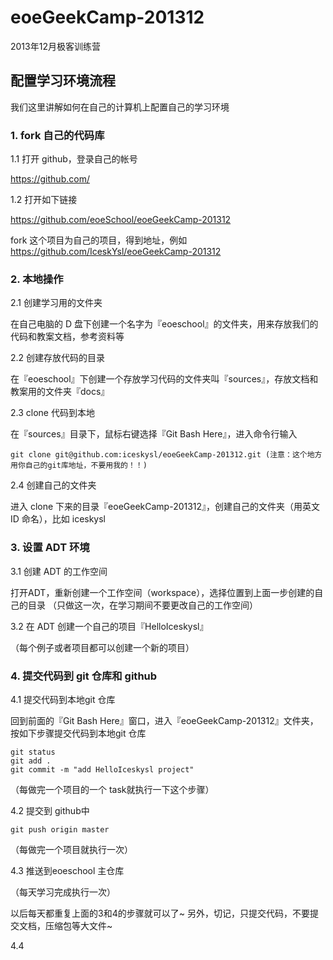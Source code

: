 eoeGeekCamp-201312
==================

2013年12月极客训练营

## 配置学习环境流程

我们这里讲解如何在自己的计算机上配置自己的学习环境


### 1. fork 自己的代码库

1.1 打开 github，登录自己的帐号

https://github.com/

1.2 打开如下链接

https://github.com/eoeSchool/eoeGeekCamp-201312

fork 这个项目为自己的项目，得到地址，例如
https://github.com/IceskYsl/eoeGeekCamp-201312

### 2. 本地操作

2.1 创建学习用的文件夹

在自己电脑的 D 盘下创建一个名字为『eoeschool』的文件夹，用来存放我们的代码和教案文档，参考资料等

2.2 创建存放代码的目录

在『eoeschool』下创建一个存放学习代码的文件夹叫『sources』，存放文档和教案用的文件夹『docs』

2.3 clone 代码到本地

在『sources』目录下，鼠标右键选择『Git Bash Here』，进入命令行输入
```
git clone git@github.com:iceskysl/eoeGeekCamp-201312.git (注意：这个地方用你自己的git库地址，不要用我的！！)
```

2.4 创建自己的文件夹

进入 clone 下来的目录『eoeGeekCamp-201312』，创建自己的文件夹（用英文 ID 命名），比如 iceskysl


### 3. 设置 ADT 环境

3.1 创建 ADT 的工作空间

打开ADT，重新创建一个工作空间（workspace），选择位置到上面一步创建的自己的目录
（只做这一次，在学习期间不要更改自己的工作空间）

3.2 在 ADT 创建一个自己的项目『HelloIceskysl』

（每个例子或者项目都可以创建一个新的项目）


### 4. 提交代码到 git 仓库和 github

4.1 提交代码到本地git 仓库

回到前面的『Git Bash Here』窗口，进入『eoeGeekCamp-201312』文件夹，按如下步骤提交代码到本地git 仓库
```
git status
git add .
git commit -m "add HelloIceskysl project"
```

（每做完一个项目的一个 task就执行一下这个步骤）

4.2 提交到 github中

```
git push origin master
```
（每做完一个项目就执行一次）

4.3 推送到eoeschool 主仓库

（每天学习完成执行一次）

以后每天都重复上面的3和4的步骤就可以了~
另外，切记，只提交代码，不要提交文档，压缩包等大文件~

4.4